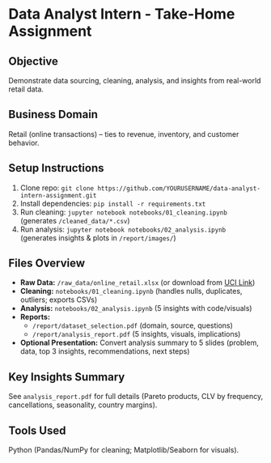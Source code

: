 # Data Analyst Intern - Take-Home Assignment

## Objective
Demonstrate data sourcing, cleaning, analysis, and insights from real-world retail data.

## Business Domain
Retail (online transactions) – ties to revenue, inventory, and customer behavior.

## Setup Instructions
1. Clone repo: `git clone https://github.com/YOURUSERNAME/data-analyst-intern-assignment.git`
2. Install dependencies: `pip install -r requirements.txt`
3. Run cleaning: `jupyter notebook notebooks/01_cleaning.ipynb` (generates `/cleaned_data/*.csv`)
4. Run analysis: `jupyter notebook notebooks/02_analysis.ipynb` (generates insights & plots in `/report/images/`)

## Files Overview
- **Raw Data:** `/raw_data/online_retail.xlsx` (or download from [UCI Link](https://archive.ics.uci.edu/ml/machine-learning-databases/00352/Online%20Retail.xlsx))
- **Cleaning:** `notebooks/01_cleaning.ipynb` (handles nulls, duplicates, outliers; exports CSVs)
- **Analysis:** `notebooks/02_analysis.ipynb` (5 insights with code/visuals)
- **Reports:** 
  - `/report/dataset_selection.pdf` (domain, source, questions)
  - `/report/analysis_report.pdf` (5 insights, visuals, implications)
- **Optional Presentation:** Convert analysis summary to 5 slides (problem, data, top 3 insights, recommendations, next steps)

## Key Insights Summary
See `analysis_report.pdf` for full details (Pareto products, CLV by frequency, cancellations, seasonality, country margins).

## Tools Used
Python (Pandas/NumPy for cleaning; Matplotlib/Seaborn for visuals).
